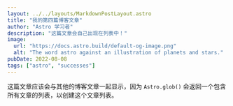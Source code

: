 ```yaml
---
layout: ../../layouts/MarkdownPostLayout.astro
title: "我的第四篇博客文章"
author: "Astro 学习者"
description: "这篇文章会自己出现在列表中！"
image:
  url: "https://docs.astro.build/default-og-image.png"
  alt: "The word astro against an illustration of planets and stars."
pubDate: 2022-08-08
tags: ["astro", "successes"]
---
```


这篇文章应该会与其他的博客文章一起显示，因为 `Astro.glob()` 会返回一个包含所有文章的列表，以创建这个文章列表。
